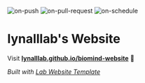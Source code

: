 
  ![on-push](../../actions/workflows/on-push.yaml/badge.svg)
  ![on-pull-request](../../actions/workflows/on-pull-request.yaml/badge.svg)
  ![on-schedule](../../actions/workflows/on-schedule.yaml/badge.svg)

  # lynalllab's Website

  Visit **[lynalllab.github.io/biomind-website](https://lynalllab.github.io/biomind-website)** 🚀

  _Built with [Lab Website Template](https://greene-lab.gitbook.io/lab-website-template-docs)_
